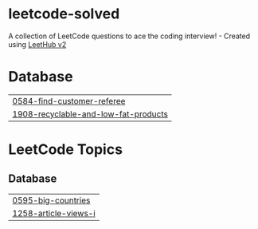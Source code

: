 # leetcode-solved
A collection of LeetCode questions to ace the coding interview! - Created using [LeetHub v2](https://github.com/arunbhardwaj/LeetHub-2.0)


# Database
|  |
| ------- |
| [0584-find-customer-referee](https://github.com/samonar/leetcode-solved/tree/master/0584-find-customer-referee) |
| [1908-recyclable-and-low-fat-products](https://github.com/samonar/leetcode-solved/tree/master/1908-recyclable-and-low-fat-products) |
<!---LeetCode Topics Start-->
# LeetCode Topics
## Database
|  |
| ------- |
| [0595-big-countries](https://github.com/samonar/leetcode-solved/tree/master/0595-big-countries) |
| [1258-article-views-i](https://github.com/samonar/leetcode-solved/tree/master/1258-article-views-i) |
<!---LeetCode Topics End-->